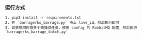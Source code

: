 ### 运行方式

    1. pip3 install -r requirements.txt
    2. 在 `barrage/ks_barrage.py` 换上 live_id，然后执行即可
    3. 如果想同时跑多个直播间任务，修改 config 的 RabbitMQ 配置，然后执行 `barrage/ks_barrage_batch.py`